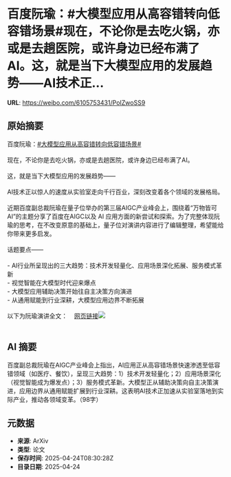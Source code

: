 # 百度阮瑜：#大模型应用从高容错转向低容错场景#现在，不论你是去吃火锅，亦或是去趟医院，或许身边已经布满了AI。这，就是当下大模型应用的发展趋势——AI技术正...

**URL**: https://weibo.com/6105753431/PoIZwoSS9

## 原始摘要

百度阮瑜：<a href="https://m.weibo.cn/search?containerid=231522type%3D1%26t%3D10%26q%3D%23%E5%A4%A7%E6%A8%A1%E5%9E%8B%E5%BA%94%E7%94%A8%E4%BB%8E%E9%AB%98%E5%AE%B9%E9%94%99%E8%BD%AC%E5%90%91%E4%BD%8E%E5%AE%B9%E9%94%99%E5%9C%BA%E6%99%AF%23&amp;extparam=%23%E5%A4%A7%E6%A8%A1%E5%9E%8B%E5%BA%94%E7%94%A8%E4%BB%8E%E9%AB%98%E5%AE%B9%E9%94%99%E8%BD%AC%E5%90%91%E4%BD%8E%E5%AE%B9%E9%94%99%E5%9C%BA%E6%99%AF%23" data-hide=""><span class="surl-text">#大模型应用从高容错转向低容错场景#</span></a><br><br>现在，不论你是去吃火锅，亦或是去趟医院，或许身边已经布满了AI。<br><br>这，就是当下大模型应用的发展趋势——<br><br>AI技术正以惊人的速度从实验室走向千行百业，深刻改变着各个领域的发展格局。<br><br>近期百度副总裁阮瑜在量子位举办的第三届AIGC产业峰会上，围绕着“万物皆可AI”的主题分享了百度在AIGC以及 AI 应用方面的新尝试和探索。为了完整体现阮瑜的思考，在不改变原意的基础上，量子位对演讲内容进行了编辑整理，希望能给你带来更多启发。<br><br>话题要点——<br><br>- AI行业所呈现出的三大趋势：技术开发轻量化、应用场景深化拓展、服务模式革新<br>- 视觉智能在大模型时代迎来爆点<br>- 大模型应用辅助决策开始往自主决策方向演进<br>- 从通用赋能到行业深耕，大模型应用边界不断拓展<br><br>以下为阮瑜演讲全文：<a href="https://weibo.cn/sinaurl?u=https%3A%2F%2Fmp.weixin.qq.com%2Fs%2Fwts1jGNV9JZw2x_EKczhEg" data-hide=""><span class="url-icon"><img style="width: 1rem;height: 1rem" src="https://h5.sinaimg.cn/upload/2015/09/25/3/timeline_card_small_web_default.png" referrerpolicy="no-referrer"></span><span class="surl-text">网页链接</span></a><img style="" src="https://tvax4.sinaimg.cn/large/006Fd7o3gy1i0rr933zp7j30zk0nqais.jpg" referrerpolicy="no-referrer"><br><br>

## AI 摘要

百度副总裁阮瑜在AIGC产业峰会上指出，AI应用正从高容错场景快速渗透至低容错领域（如医疗、餐饮），呈现三大趋势：1）技术开发轻量化；2）应用场景深化（视觉智能成为爆发点）；3）服务模式革新。大模型正从辅助决策向自主决策演进，应用边界从通用赋能扩展到行业深耕。这表明AI技术正加速从实验室落地到实际产业，推动各领域变革。（98字）

## 元数据

- **来源**: ArXiv
- **类型**: 论文
- **保存时间**: 2025-04-24T08:30:28Z
- **目录日期**: 2025-04-24
